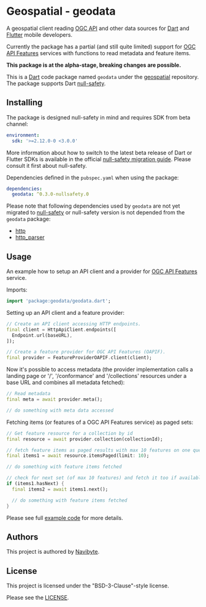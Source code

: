 # Geospatial - geodata

A geospatial client reading [OGC API](https://ogcapi.ogc.org/) and other data 
sources for [Dart](https://dart.dev/) and [Flutter](https://flutter.dev/) mobile developers.

Currently the package has a partial (and still quite limited) support for 
[OGC API Features](https://ogcapi.ogc.org/features/) services with functions
to read metadata and feature items.

**This package is at the alpha-stage, breaking changes are possible.** 

This is a [Dart](https://dart.dev/) code package named `geodata` under the 
[geospatial](https://github.com/navibyte/geospatial) repository. The package 
supports Dart [null-safety](https://dart.dev/null-safety).

## Installing

The package is designed null-safety in mind and requires SDK from beta channel:

```yaml
environment:
  sdk: '>=2.12.0-0 <3.0.0'
```

More information about how to switch to the latest beta release of Dart or 
Flutter SDKs is available in the official 
[null-safety migration guide](https://dart.dev/null-safety/migration-guide).
Please consult it first about null-safety.

Dependencies defined in the `pubspec.yaml` when using the package:

```yaml
dependencies:
  geodata: ^0.3.0-nullsafety.0  
```

Please note that following dependencies used by `geodata` are not yet migrated 
to [null-safety](https://dart.dev/null-safety) or null-safety version is not
depended from the `geodata` package: 

* [http](https://pub.dev/packages/http)
* [http_parser](https://pub.dev/packages/http_parser)

## Usage

An example how to setup an API client and a provider for 
[OGC API Features](https://ogcapi.ogc.org/features/) service.

Imports:

```dart
import 'package:geodata/geodata.dart';
```

Setting up an API client and a feature provider:

```dart
// Create an API client accessing HTTP endpoints.
final client = HttpApiClient.endpoints([
  Endpoint.url(baseURL),
]);

// Create a feature provider for OGC API Features (OAPIF).
final provider = FeatureProviderOAPIF.client(client);
```

Now it's possible to access metadata (the provider implementation calls 
a landing page or '/', '/conformance' and '/collections' resources under a
base URL and combines all metadata fetched):

```dart
// Read metadata 
final meta = await provider.meta();

// do something with meta data accessed
```

Fetching items (or features of a OGC API Features service) as paged sets:

```dart
// Get feature resource for a collection by id
final resource = await provider.collection(collectionId);

// fetch feature items as paged results with max 10 features on one query
final items1 = await resource.itemsPaged(limit: 10);

// do something with feature items fetched

// check for next set (of max 10 features) and fetch it too if available
if (items1.hasNext) {
  final items2 = await items1.next();

  // do something with feature items fetched
}
```

Please see full [example code](example/geodata_example.dart) for more details.

## Authors

This project is authored by [Navibyte](https://navibyte.com).

## License

This project is licensed under the "BSD-3-Clause"-style license.

Please see the [LICENSE](LICENSE).

